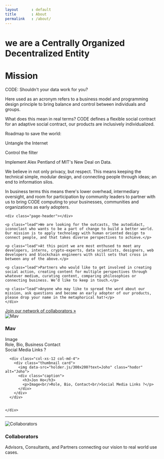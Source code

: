 ```yaml
---
layout      : default
title       : About
permalink   : /about/
---
```









<!-- Jumbotron
–––––––––––––––––––––––––––––––––––––––––––––––––– -->

<div class="jumbotron hero-unit">
  <div class="container">
    <h1>we are a Centrally Organized Decentralized Entity</h1>

  </div>
</div>

<!-- ––––––––––––––––––––––––––––––––––––––––––––– -->








<!-- Content Section
–––––––––––––––––––––––––––––––––––––––––––––––––– -->

<div class="content-section">
  <div class="container showcase">
    <div class="page-header">
      <h1>Mission</h1>
    </div>
    <p class="lead">CODE: Shouldn't your data work for you?</p>
    <p>Here used as an acronym refers to a business model and programming design principle to bring balance and control between individuals and groups.</p>
    <p>What does this mean in real terms? CODE defines a flexible social contract for an adaptive social contract, our products are inclusively individualized.</p>
    <p>Roadmap to save the world:</p>
    <p class="text-center">Untangle the Internet</p>
    <p class="text-center">Control the filter</p>
    <p class="text-center">Implement Alex Pentland of MIT's New Deal on Data.</p>
    <p>We believe in not only privacy, but respect. This means keeping the technical simple, modular design, and connecting people through ideas; an end to information silos.</p>
    <p>In business terms this means there's lower overhead, intermediary oversight, and room for participation by community leaders to partner with us to bring CODE computing to your businesses, communities and organizations as early adopters.</p>

    <div class="page-header"></div>

    <p class="lead">We are looking for the outcasts, the autodidact, iconoclast who wants to be a part of change to build a better world. Our mission is to apply technology with human oriented design to connect people, and that takes diverse perspectives to achieve.</p>

    <p class="lead">At this point we are most enthused to meet any developers, interns, crypto-experts, data scientists, designers, web developers and blockchain engineers with skill sets that cross in between any of the above.</p>

    <p class="lead">Partners who would like to get involved in creating social action, creating content for multiple perspectives through whatever medium, curating content, comparing philosophies or connecting business. We’d like to keep in touch.</p>

    <p class="lead">Anyone who may like to spread the word about our mission, ask questions and become an early adopter of our products, please drop your name in the metaphorical hat!</p>
    </div>
  </div>


<!-- ––––––––––––––––––––––––––––––––––––––––––––– -->








<!-- Section Primary BG
––––––––––––––––––––––––––––––––––––––––––––– -->

<div class="layout-section bg-primary">
  <div class="container">
    <a class="btn btn-primary btn-lg" href="/contact" role="button">Join our network of collaborators &raquo;</a> 
  </div>
</div>

<!-- –––––––––––––––––––––––––––––––––––––––– -->








<!-- Cards
–––––––––––––––––––––––––––––––––––––––––––––––––– -->

<div class="cards-section cards">
  <div class="container-fluid">
    <div class="row">
    <!--
      <div class="col-xs-12 col-md-4">
        <div class="thumbnail card">
          <img data-src="holder.js/300x200" class="hodor" alt="Hodor">
          <div class="caption">
            <h3>Could be</h3>
            <p>cards leading to our internal or external presence</p>
            <p>
              <a class="btn btn-default" href="#" role="button">View details &raquo;</a>
            </p>
          </div>
        </div>
      </div>
    -->
      <div class="col-xs-12 col-md-4 col-md-offset-2">
        <div class="thumbnail card">
          <img data-src="holder.js/300x200?text=Mav" class="hodor" alt="Mav">
          <div class="caption">
            <h3>Mav</h3>
            <p>Image<br/>Role, Bio, Business Contact<br/>Social Media Links ?</p>
          </div>
        </div>
      </div>

      <div class="col-xs-12 col-md-4">
        <div class="thumbnail card">
          <img data-src="holder.js/300x200?text=Joho" class="hodor" alt="Joho">
          <div class="caption">
            <h3>Jon Ho</h3>
            <p>Image<br/>Role, Bio, Contact<br/>Social Media Links ?</p>
          </div>
        </div>
      </div>
      

    </div>
  </div>
</div>

<!-- ––––––––––––––––––––––––––––––––––––––––––––– -->







<hr/>








<!-- Cards
–––––––––––––––––––––––––––––––––––––––––––––––––– -->

<div class="cards-section cards">
  <div class="container-fluid">
    <div class="row">
      <div class="col-xs-12 col-md-4 col-md-offset-4">
        <div class="thumbnail card">
          <img data-src="holder.js/300x200?text=Collaborators" class="hodor" alt="Collaborators">
          <div class="caption">
            <h3>Collaborators</h3>
            <p>Advisors, Consultants, and Partners connecting our vision to real world use cases.</p>
          </div>
        </div>
      </div>
    </div>
  </div>
</div>

<!-- ––––––––––––––––––––––––––––––––––––––––––––– -->
